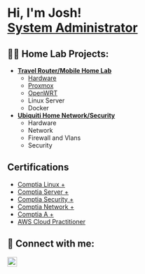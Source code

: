 <h1>Hi, I'm Josh! <br/><a href="https://www.linkedin.com/in/joshua-christman-ak//">System Administrator</a>
  
<h2>👨‍💻 Home Lab Projects:</h2>

- <b>[Travel Router/Mobile Home Lab](https://github.com/JoshChristman/MobileHomeLab?tab=readme-ov-file)</b>
  - [Hardware](https://github.com/JoshChristman/MobileHomeLab/blob/main/README.md#%EF%B8%8F-hardware)
  - [Proxmox](https://github.com/JoshChristman/MobileHomeLab/blob/main/README.md#-proxmox)
  - [OpenWRT](https://github.com/JoshChristman/MobileHomeLab/blob/main/README.md#-openwrt)
  - Linux Server
  - Docker
- <b>[Ubiquiti Home Network/Security]()</b>
  - Hardware
  - Network
  - Firewall and Vlans
  - Security

<h2>Certifications</h2>

- [Comptia Linux +](https://www.certmetrics.com/comptia/public/verification.aspx?code=CWC2VXQVL79LFS9L)
- [Comptia Server +](https://www.certmetrics.com/comptia/public/verification.aspx?code=K0KVGCJ8BVPPFB97)
- [Comptia Security +](https://www.certmetrics.com/comptia/public/verification.aspx?code=JXPSWNKV3V56VWWB)
- [Comptia Network +](https://www.certmetrics.com/comptia/public/verification.aspx?code=1YBDGV50E4KPVHGQ)
- [Comptia A +](https://www.certmetrics.com/comptia/public/verification.aspx?code=3646TWL83Q3PV35T)
- [AWS Cloud Practitioner](https://cp.certmetrics.com/amazon/en/public/verify/credential/HKTSPSDBFERQQYSG)

<h2> 🤳 Connect with me:</h2>

[<img align="left" alt="Joshchristman | LinkedIn" width="22px" src="https://cdn.jsdelivr.net/npm/simple-icons@v3/icons/linkedin.svg" />][linkedin]

[linkedin]: https://www.linkedin.com/in/joshua-christman-ak/

<!--
**JoshChristman/JoshChristman** is a ✨ _special_ ✨ repository because its `README.md` (this file) appears on your GitHub profile.

Here are some ideas to get you started:

- 🔭 I’m currently working on ...
- 🌱 I’m currently learning ...
- 👯 I’m looking to collaborate on ...
- 🤔 I’m looking for help with ...
- 💬 Ask me about ...
- 📫 How to reach me: ...
- 😄 Pronouns: ...
- ⚡ Fun fact: ...
-->
